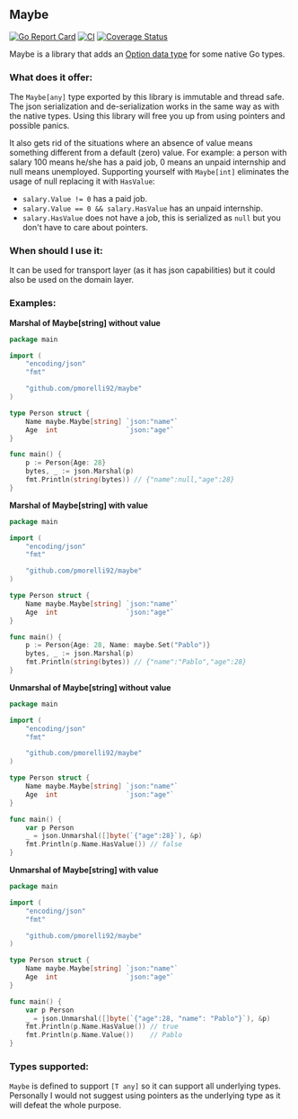 ## Maybe

[![Go Report Card](https://goreportcard.com/badge/github.com/pmorelli92/maybe)](https://goreportcard.com/report/github.com/pmorelli92/maybe)
[![CI](https://github.com/pmorelli92/maybe/actions/workflows/ci.yml/badge.svg?branch=main)](https://github.com/pmorelli92/maybe/actions/workflows/ci.yml)
[![Coverage Status](https://coveralls.io/repos/github/pmorelli92/maybe/badge.svg?branch=main)](https://coveralls.io/github/pmorelli92/maybe?branch=main)

Maybe is a library that adds an [Option data type](https://en.wikipedia.org/wiki/Option_type) for some native Go types.

### What does it offer:

The `Maybe[any]` type exported by this library is immutable and thread safe. The json serialization and de-serialization works in the same way as with the native types. Using this library will free you up from using pointers and possible panics.

It also gets rid of the situations where an absence of value means something different from a default (zero) value. For example: a person with salary 100 means he/she has a paid job, 0 means an unpaid internship and null means unemployed. Supporting yourself with `Maybe[int]` eliminates the usage of null replacing it with `HasValue`:

- `salary.Value != 0` has a paid job.
- `salary.Value == 0 && salary.HasValue` has an unpaid internship.
- `salary.HasValue` does not have a job, this is serialized as `null` but you don't have to care about pointers.

### When should I use it:

It can be used for transport layer (as it has json capabilities) but it could also be used on the domain layer.

### Examples:

**Marshal of Maybe[string] without value**

```go
package main

import (
	"encoding/json"
	"fmt"

	"github.com/pmorelli92/maybe"
)

type Person struct {
	Name maybe.Maybe[string] `json:"name"`
	Age  int           		 `json:"age"`
}

func main() {
	p := Person{Age: 28}
	bytes, _ := json.Marshal(p)
	fmt.Println(string(bytes)) // {"name":null,"age":28}
}
```

**Marshal of Maybe[string] with value**

```go
package main

import (
	"encoding/json"
	"fmt"

	"github.com/pmorelli92/maybe"
)

type Person struct {
	Name maybe.Maybe[string] `json:"name"`
	Age  int           		 `json:"age"`
}

func main() {
	p := Person{Age: 28, Name: maybe.Set("Pablo")}
	bytes, _ := json.Marshal(p)
	fmt.Println(string(bytes)) // {"name":"Pablo","age":28}
}
```

**Unmarshal of Maybe[string] without value**

```go
package main

import (
	"encoding/json"
	"fmt"

	"github.com/pmorelli92/maybe"
)

type Person struct {
	Name maybe.Maybe[string] `json:"name"`
	Age  int           		 `json:"age"`
}

func main() {
	var p Person
	_ = json.Unmarshal([]byte(`{"age":28}`), &p)
	fmt.Println(p.Name.HasValue()) // false
}
```


**Unmarshal of Maybe[string] with value**

```go
package main

import (
	"encoding/json"
	"fmt"

	"github.com/pmorelli92/maybe"
)

type Person struct {
	Name maybe.Maybe[string] `json:"name"`
	Age  int           		 `json:"age"`
}

func main() {
	var p Person
	_ = json.Unmarshal([]byte(`{"age":28, "name": "Pablo"}`), &p)
	fmt.Println(p.Name.HasValue()) // true
	fmt.Println(p.Name.Value())    // Pablo
}
```

### Types supported:

`Maybe` is defined to support `[T any]` so it can support all underlying types. Personally I would not suggest using pointers as the underlying type as it will defeat the whole purpose.
